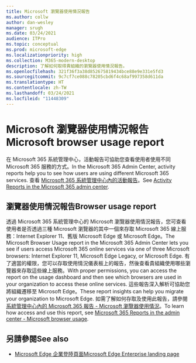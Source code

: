 ```yaml
---
title: Microsoft 瀏覽器使用情況報告
ms.author: collw
author: dan-wesley
manager: srugh
ms.date: 03/24/2021
audience: ITPro
ms.topic: conceptual
ms.prod: microsoft-edge
ms.localizationpriority: high
ms.collection: M365-modern-desktop
description: 了解如何取得貴組織的瀏覽器使用情況報告。
ms.openlocfilehash: 321f36f3a38d852675819434bce88e9e331e5fd3
ms.sourcegitcommit: 9c7cf7ce088c78205cbd6f4c68af997358d611da
ms.translationtype: HT
ms.contentlocale: zh-TW
ms.lasthandoff: 03/24/2021
ms.locfileid: "11448309"
---
```

# <a name="microsoft-browser-usage-report"></a><span data-ttu-id="49b78-103">Microsoft 瀏覽器使用情況報告</span><span class="sxs-lookup"><span data-stu-id="49b78-103">Microsoft browser usage report</span></span>

<span data-ttu-id="49b78-104">在 Microsoft 365 系統管理中心，活動報告可協助您查看使用者使用不同 Microsoft 365 服務的方式。</span><span class="sxs-lookup"><span data-stu-id="49b78-104">In the Microsoft 365 Admin Center, activity reports help you to see how users are using different Microsoft 365 services.</span></span> <span data-ttu-id="49b78-105">查看 [Microsoft 365 系統管理中心內的活動報告](https://docs.microsoft.com/microsoft-365/admin/activity-reports/activity-reports?view=o365-worldwide)。</span><span class="sxs-lookup"><span data-stu-id="49b78-105">See [Activity Reports in the Microsoft 365 admin center](https://docs.microsoft.com/microsoft-365/admin/activity-reports/activity-reports?view=o365-worldwide).</span></span>

## <a name="browser-usage-report"></a><span data-ttu-id="49b78-106">瀏覽器使用情況報告</span><span class="sxs-lookup"><span data-stu-id="49b78-106">Browser usage report</span></span>

<span data-ttu-id="49b78-107">透過 Microsoft 365 系統管理中心的 Microsoft 瀏覽器使用情況報告，您可查看使用者是否透過三種 Microsoft 瀏覽器的其中一個來存取 Microsoft 365 線上服務：Internet Explorer 11、舊版 Microsoft Edge 或 Microsoft Edge。</span><span class="sxs-lookup"><span data-stu-id="49b78-107">The Microsoft Browser Usage report in the Microsoft 365 Admin Center lets you see if users access Microsoft 365 online services via one of three Microsoft browsers: Internet Explorer 11, Microsoft Edge Legacy, or Microsoft Edge.</span></span> <span data-ttu-id="49b78-108">有了適當的權限，您可以存取使用情況儀表板上的報告，然後查看貴組織使用哪些瀏覽器來存取這些線上服務。</span><span class="sxs-lookup"><span data-stu-id="49b78-108">With proper permissions, you can access the report on the usage dashboard and then see which browsers are used in your organization to access these online services.</span></span> <span data-ttu-id="49b78-109">這些報告深入解析可協助您將組織遷移至 Microsoft Edge。</span><span class="sxs-lookup"><span data-stu-id="49b78-109">These report insights can help you migrate your organization to Microsoft Edge.</span></span> <span data-ttu-id="49b78-110">如需了解如何存取及使用此報告，請參閱[系統管理中心內的 Microsoft 365 報告 - Microsoft 瀏覽器使用情況](https://docs.microsoft.com/microsoft-365/admin/activity-reports/browser-usage-report?view=o365-worldwide)。</span><span class="sxs-lookup"><span data-stu-id="49b78-110">To learn how access and use this report, see [Microsoft 365 Reports in the admin center - Microsoft browser usage](https://docs.microsoft.com/microsoft-365/admin/activity-reports/browser-usage-report?view=o365-worldwide).</span></span>

## <a name="see-also"></a><span data-ttu-id="49b78-111">另請參閱</span><span class="sxs-lookup"><span data-stu-id="49b78-111">See also</span></span>

- [<span data-ttu-id="49b78-112">Microsoft Edge 企業登陸頁面</span><span class="sxs-lookup"><span data-stu-id="49b78-112">Microsoft Edge Enterprise landing page</span></span>](https://aka.ms/EdgeEnterprise)

